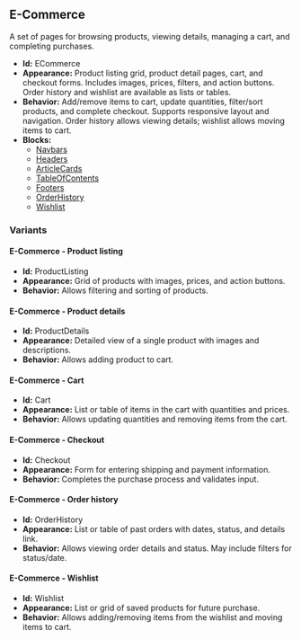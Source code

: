 ## E-Commerce
A set of pages for browsing products, viewing details, managing a cart, and completing purchases.
- **Id:** ECommerce
- **Appearance:** Product listing grid, product detail pages, cart, and checkout forms. Includes images, prices, filters, and action buttons. Order history and wishlist are available as lists or tables.
- **Behavior:** Add/remove items to cart, update quantities, filter/sort products, and complete checkout. Supports responsive layout and navigation. Order history allows viewing details; wishlist allows moving items to cart.
- **Blocks:**
  - [Navbars](../blocks/Navbars.md)
  - [Headers](../blocks/Headers.md)
  - [ArticleCards](../blocks/ArticleCards.md)
  - [TableOfContents](../blocks/TableOfContents.md)
  - [Footers](../blocks/Footers.md)
  - [OrderHistory](../blocks/OrderHistory.md)
  - [Wishlist](../blocks/Wishlist.md)
### Variants
#### E-Commerce - **Product listing**
- **Id:** ProductListing
- **Appearance:** Grid of products with images, prices, and action buttons.
- **Behavior:** Allows filtering and sorting of products.
#### E-Commerce - **Product details**
- **Id:** ProductDetails
- **Appearance:** Detailed view of a single product with images and descriptions.
- **Behavior:** Allows adding product to cart.
#### E-Commerce - **Cart**
- **Id:** Cart
- **Appearance:** List or table of items in the cart with quantities and prices.
- **Behavior:** Allows updating quantities and removing items from the cart.
#### E-Commerce - **Checkout**
- **Id:** Checkout
- **Appearance:** Form for entering shipping and payment information.
- **Behavior:** Completes the purchase process and validates input.
#### E-Commerce - **Order history**
- **Id:** OrderHistory
- **Appearance:** List or table of past orders with dates, status, and details link.
- **Behavior:** Allows viewing order details and status. May include filters for status/date.
#### E-Commerce - **Wishlist**
- **Id:** Wishlist
- **Appearance:** List or grid of saved products for future purchase.
- **Behavior:** Allows adding/removing items from the wishlist and moving items to cart.
